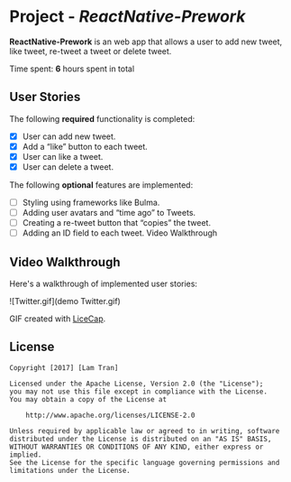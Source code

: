 # Project - *ReactNative-Prework*
**ReactNative-Prework** is an web app that allows a user to add new tweet, like tweet, re-tweet a tweet or delete tweet.

Time spent: **6** hours spent in total

## User Stories

The following **required** functionality is completed:

- [x] User can add new tweet.
- [x] Add a “like” button to each tweet.
- [x] User can like a tweet.
- [x] User can delete a tweet.

The following **optional** features are implemented:

- [ ] Styling using frameworks like Bulma.
- [ ] Adding user avatars and “time ago” to Tweets.
- [ ] Creating a re-tweet button that “copies” the tweet.
- [ ] Adding an ID field to each tweet.
Video Walkthrough

## Video Walkthrough

Here's a walkthrough of implemented user stories:

![Twitter.gif](demo Twitter.gif)

GIF created with [LiceCap](http://www.cockos.com/licecap/).

## License

    Copyright [2017] [Lam Tran]

    Licensed under the Apache License, Version 2.0 (the "License");
    you may not use this file except in compliance with the License.
    You may obtain a copy of the License at

        http://www.apache.org/licenses/LICENSE-2.0

    Unless required by applicable law or agreed to in writing, software
    distributed under the License is distributed on an "AS IS" BASIS,
    WITHOUT WARRANTIES OR CONDITIONS OF ANY KIND, either express or implied.
    See the License for the specific language governing permissions and
    limitations under the License.


